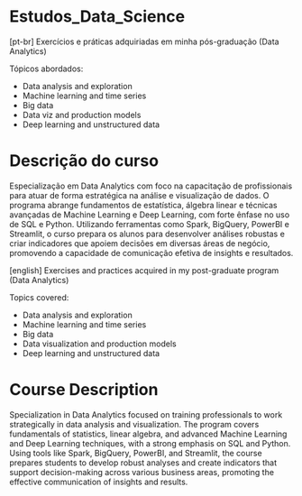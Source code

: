 # Estudos_Data_Science
[pt-br]
Exercícios e práticas adquiriadas em minha pós-graduação (Data Analytics)

Tópicos abordados:
- Data analysis and exploration
- Machine learning and time series
- Big data
- Data viz and production models
- Deep learning and unstructured data

# Descrição do curso
Especialização em Data Analytics com foco na capacitação de profissionais para atuar de forma estratégica na análise e visualização de dados. O programa abrange fundamentos de estatística, álgebra linear e técnicas avançadas de Machine Learning e Deep Learning, com forte ênfase no uso de SQL e Python. Utilizando ferramentas como Spark, BigQuery, PowerBI e Streamlit, o curso prepara os alunos para desenvolver análises robustas e criar indicadores que apoiem decisões em diversas áreas de negócio, promovendo a capacidade de comunicação efetiva de insights e resultados.

[english]
Exercises and practices acquired in my post-graduate program (Data Analytics)

Topics covered:
- Data analysis and exploration
- Machine learning and time series
- Big data
- Data visualization and production models
- Deep learning and unstructured data

# Course Description
Specialization in Data Analytics focused on training professionals to work strategically in data analysis and visualization. The program covers fundamentals of statistics, linear algebra, and advanced Machine Learning and Deep Learning techniques, with a strong emphasis on SQL and Python. Using tools like Spark, BigQuery, PowerBI, and Streamlit, the course prepares students to develop robust analyses and create indicators that support decision-making across various business areas, promoting the effective communication of insights and results.
